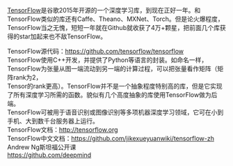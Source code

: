 [TensorFlow](https://github.com/tensorflow/tensorflow)是谷歌2015年开源的一个深度学习库，到现在正好一年。和TensorFlow类似的库还有Caffe、Theano、MXNet、Torch。但是论火爆程度，TensorFlow当之无愧，短短一年就在Github就收获了4万+颗星，把前面几个库获得的star加起来也不敌TensorFlow。<br>

TensorFlow源代码：https://github.com/tensorflow/tensorflow<br>
TensorFlow使用C++开发，并提供了Python等语言的封装。如命名一样，TensorFlow为张量从图一端流动到另一端的计算过程，可以把张量看作矩阵（矩阵rank为2，<br>
Tensor的rank更高）。TensorFlow并不是一个抽象程度特别高的库，但是它实现了所有深度学习所需的函数。貌似有几个高度抽象的库使用TensorFlow做为后端。<br>
TensorFlow可被用于语音识别或图像识别等多项机器深度学习领域，它可在小到手机、大到数千台服务器上运行。<br>
TensorFlow文档：http://tensorflow.org<br>
TensorFlow中文文档：https://github.com/jikexueyuanwiki/tensorflow-zh<br>
Andrew Ng斯坦福公开课<br>
https://github.com/deepmind<br>
